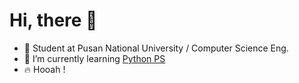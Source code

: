 # Hi, there 👋
- :school:  Student at Pusan National University / Computer Science Eng.
- 🌱  I’m currently learning [Python PS](https://solved.ac/profile/tkdwns26)
- :fire:  Hooah !

<!--
**J-1ac/J-1ac** is a ✨ _special_ ✨ repository because its `README.md` (this file) appears on your GitHub profile.

Here are some ideas to get you started:

- 🔭 I’m currently working on ...
- 
- 👯 I’m looking to collaborate on ...
- 🤔 I’m looking for help with ...
- 💬 Ask me about ...
- 📫 How to reach me: ...
- 😄 Pronouns: ...
- ⚡ Fun fact: ...
-->
